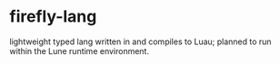 # firefly-lang
lightweight typed lang written in and compiles to Luau; planned to run within the Lune runtime environment. 
